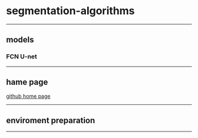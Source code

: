 # segmentation-algorithms

---
## models
### FCN U-net

---
## hame page
[github home page](https://github.com/dashboard)

---
## enviroment preparation

---
